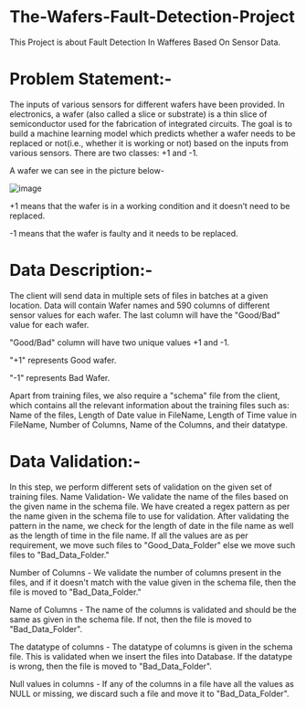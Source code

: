 # The-Wafers-Fault-Detection-Project
This Project is about Fault Detection In Wafferes Based On Sensor Data.

# Problem Statement:-
The inputs of various sensors for different wafers have been provided. In electronics, a wafer (also called a slice or substrate) is a thin slice of semiconductor used for the fabrication of integrated circuits. The goal is to build a machine learning model which predicts whether a wafer needs to be replaced or not(i.e., whether it is working or not) based on the inputs from various sensors. There are two classes: +1 and -1.

A wafer we can see in the picture below-


![image](https://user-images.githubusercontent.com/88799249/159338687-c5b8972d-9788-40fc-a369-7e98bc6f6a7d.png)


+1 means that the wafer is in a working condition and it doesn’t need to be replaced.

-1 means that the wafer is faulty and it needs to be replaced.
# Data Description:-
The client will send data in multiple sets of files in batches at a given location. Data will contain Wafer names and 590 columns of different sensor values for each wafer. The last column will have the "Good/Bad" value for each wafer.

"Good/Bad" column will have two unique values +1 and -1.

"+1" represents Good wafer.

"-1" represents Bad Wafer.

Apart from training files, we also require a "schema" file from the client, which contains all the relevant information about the training files such as: Name of the files, Length of Date value in FileName, Length of Time value in FileName, Number of Columns, Name of the Columns, and their datatype.
# Data Validation:-
In this step, we perform different sets of validation on the given set of training files.
Name Validation- We validate the name of the files based on the given name in the schema file. We have created a regex pattern as per the name given in the schema file to use for validation. After validating the pattern in the name, we check for the length of date in the file name as well as the length of time in the file name. If all the values are as per requirement, we move such files to "Good_Data_Folder" else we move such files to "Bad_Data_Folder."

Number of Columns - We validate the number of columns present in the files, and if it doesn't match with the value given in the schema file, then the file is moved to "Bad_Data_Folder."

Name of Columns - The name of the columns is validated and should be the same as given in the schema file. If not, then the file is moved to "Bad_Data_Folder".

The datatype of columns - The datatype of columns is given in the schema file. This is validated when we insert the files into Database. If the datatype is wrong, then the file is moved to "Bad_Data_Folder".

Null values in columns - If any of the columns in a file have all the values as NULL or missing, we discard such a file and move it to "Bad_Data_Folder".
